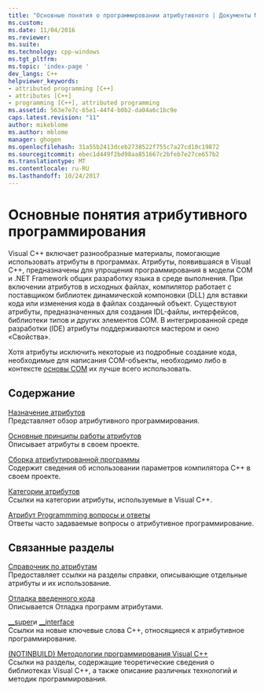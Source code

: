 ```yaml
---
title: "Основные понятия о программировании атрибутивного | Документы Microsoft"
ms.custom: 
ms.date: 11/04/2016
ms.reviewer: 
ms.suite: 
ms.technology: cpp-windows
ms.tgt_pltfrm: 
ms.topic: 'index-page '
dev_langs: C++
helpviewer_keywords:
- attributed programming [C++]
- attributes [C++]
- programming [C++], attributed programming
ms.assetid: 563e7e7c-65e1-44f4-b0b2-da04a6c1bc9e
caps.latest.revision: "11"
author: mikeblome
ms.author: mblome
manager: ghogen
ms.openlocfilehash: 31a55b2413dceb2738522f755c7a27cd10c19872
ms.sourcegitcommit: ebec1d449f2bd98aa851667c2bfeb7e27ce657b2
ms.translationtype: MT
ms.contentlocale: ru-RU
ms.lasthandoff: 10/24/2017
---
```

# <a name="attributed-programming-concepts"></a>Основные понятия атрибутивного программирования
Visual C++ включает разнообразные материалы, помогающие использовать атрибуты в программах. Атрибуты, появившаяся в Visual C++, предназначены для упрощения программирования в модели COM и .NET Framework общих разработку языка в среде выполнения. При включении атрибутов в исходных файлах, компилятор работает с поставщиком библиотек динамической компоновки (DLL) для вставки кода или изменения кода в файлах созданный объект. Существуют атрибуты, предназначенных для создания IDL-файлы, интерфейсов, библиотеки типов и других элементов COM. В интегрированной среде разработки (IDE) атрибуты поддерживаются мастером и окно «Свойства».  
  
 Хотя атрибуты исключить некоторые из подробные создание кода, необходимые для написания COM-объекты, необходимо либо в контексте [основы COM](http://msdn.microsoft.com/library/windows/desktop/ms694363) их лучше всего использовать.  
  
## <a name="in-this-section"></a>Содержание  
 [Назначение атрибутов](../windows/purpose-of-attributes.md)  
 Представляет обзор атрибутивного программирования.  
  
 [Основные принципы работы атрибутов](../windows/basic-mechanics-of-attributes.md)  
 Описывает атрибуты в своем проекте.  
  
 [Сборка атрибутированной программы](../windows/building-an-attributed-program.md)  
 Содержит сведения об использовании параметров компилятора C++ в своем проекте.  
  
 [Категории атрибутов](../windows/attribute-categories.md)  
 Ссылки на категории атрибуты, используемые в Visual C++.  
  
 [Атрибут Programmming вопросы и ответы](../windows/attribute-programming-faq.md)  
 Ответы часто задаваемые вопросы о атрибутивное программирование.  
  
## <a name="related-sections"></a>Связанные разделы  
 [Справочник по атрибутам](../windows/cpp-attributes-reference.md)  
 Предоставляет ссылки на разделы справки, описывающие отдельные атрибуты и их использование.  
  
 [Отладка введенного кода](/visualstudio/debugger/how-to-debug-injected-code)  
 Описывается Отладка программ атрибутами.  
  
 [__super](../cpp/super.md)и [__interface](../cpp/interface.md)  
 Ссылки на новые ключевые слова C++, относящиеся к атрибутивное программирование.  
  
 [(NOTINBUILD) Методологии программирования Visual C++](http://msdn.microsoft.com/en-us/0822f806-fa81-4b65-bf0f-1e2921f30c95)  
 Ссылки на разделы, содержащие теоретические сведения о библиотеках Visual C++, а также описание различных технологий и методик программирования.